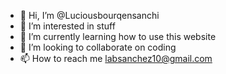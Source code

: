 - 👋 Hi, I’m @Luciousbourqensanchi
- 👀 I’m interested in stuff
- 🌱 I’m currently learning how to use this website
- 💞️ I’m looking to collaborate on coding
- 📫 How to reach me labsanchez10@gmail.com

<!---
Luciousbourqensanchi/Luciousbourqensanchi is a ✨ special ✨ repository because its `README.md` (this file) appears on your GitHub profile.
You can click the Preview link to take a look at your changes.
--->
